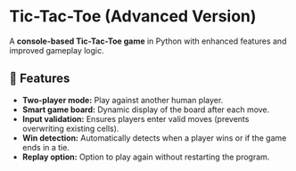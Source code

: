 # Tic-Tac-Toe (Advanced Version)

A **console-based Tic-Tac-Toe game** in Python with enhanced features and improved gameplay logic. 


## 📝 Features

- **Two-player mode:** Play against another human player.
- **Smart game board:** Dynamic display of the board after each move.
- **Input validation:** Ensures players enter valid moves (prevents overwriting existing cells).
- **Win detection:** Automatically detects when a player wins or if the game ends in a tie.
- **Replay option:** Option to play again without restarting the program.
